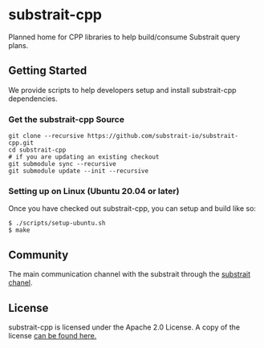 # substrait-cpp

Planned home for CPP libraries to help build/consume Substrait query plans.

## Getting Started

We provide scripts to help developers setup and install substrait-cpp dependencies.

### Get the substrait-cpp Source
```
git clone --recursive https://github.com/substrait-io/substrait-cpp.git
cd substrait-cpp
# if you are updating an existing checkout
git submodule sync --recursive
git submodule update --init --recursive
```

### Setting up on Linux (Ubuntu 20.04 or later)

Once you have checked out substrait-cpp, you can setup and build like so:

```shell
$ ./scripts/setup-ubuntu.sh 
$ make
```

## Community

The main communication channel with the substrait through the
[substrait chanel](http://substrait.slack.com).


## License

substrait-cpp is licensed under the Apache 2.0 License. A copy of the license
[can be found here.](https://www.apache.org/licenses/LICENSE-2.0.html)